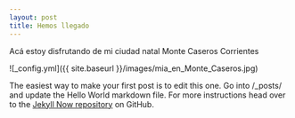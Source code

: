 ```yaml
---
layout: post
title: Hemos llegado
---
```


Acá estoy disfrutando de mi ciudad natal Monte Caseros Corrientes  


![_config.yml]({{ site.baseurl }}/images/mia_en_Monte_Caseros.jpg)

The easiest way to make your first post is to edit this one. Go into /_posts/ and update the Hello World markdown file. For more instructions head over to the [Jekyll Now repository](https://github.com/barryclark/jekyll-now) on GitHub.
